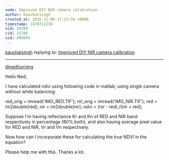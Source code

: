 ```yaml
---
node: Improved DIY NIR camera calibration
author: kaushalsingh
created_at: 2016-11-09 17:23:59 +0000
timestamp: 1478712239
nid: 10389
cid: 15786
uid: 496664
---
```




[kaushalsingh](../profile/kaushalsingh) replying to: [Improved DIY NIR camera calibration](../notes/nedhorning/05-01-2014/improved-diy-nir-camera-calibration)

----
[@nedhorning](/profile/nedhorning)

Hello Ned,

I have calculated ndvi using following code in matlab, using single camera without white balancing:

red_orig = imread('IMG_RED.TIF');
nir_orig = imread('IMG_NIR.TIF');
red = im2double(red);
nir = im2double(nir);
ndvi = (nir - red)./(nir + red);

Suppose I'm having reflectance Kr and Kn of RED and NIR band respectively in percentage (80% both), and also having average pixel value for RED and NIR, Vr and Vn respectively.

Now how can I incorporate these for calculating the true NDVI in the equation?

Please help me with this. Thanks a lot.